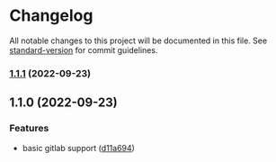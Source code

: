 # Changelog

All notable changes to this project will be documented in this file. See [standard-version](https://github.com/conventional-changelog/standard-version) for commit guidelines.

### [1.1.1](https://github.com/shadawck/gitcurl/compare/v1.1.0...v1.1.1) (2022-09-23)

## 1.1.0 (2022-09-23)


### Features

* basic gitlab support ([d11a694](https://github.com/shadawck/gitcurl/commit/d11a694aff231060666d3deb318b63564f0c1f0e))
